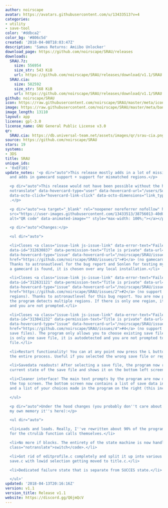 ```yaml
---
author: noirscape
avatar: https://avatars.githubusercontent.com/u/13433513?v=4
categories:
- utility
- save-tool
color: '#ddbca2'
color_bg: '#806c5d'
created: '2018-04-08T18:03:47Z'
description: 'Samus Returns: Amiibo Unlocker'
download_page: https://github.com/noirscape/SRAU/releases
downloads:
  SRAU.7z:
    size: 556954
    size_str: 543 KiB
    url: https://github.com/noirscape/SRAU/releases/download/v1.1/SRAU.7z
  SRAU.cia:
    size: 582592
    size_str: 568 KiB
    url: https://github.com/noirscape/SRAU/releases/download/v1.1/SRAU.cia
github: noirscape/SRAU
icon: https://raw.githubusercontent.com/noirscape/SRAU/master/meta/icon.png
image: https://raw.githubusercontent.com/noirscape/SRAU/master/meta/banner.png
image_length: 13110
layout: app
license: gpl-3.0
license_name: GNU General Public License v3.0
qr:
  SRAU.cia: https://db.universal-team.net/assets/images/qr/srau-cia.png
source: https://github.com/noirscape/SRAU
stars: 19
systems:
- 3DS
title: SRAU
unique_ids:
- '0xEF101'
update_notes: '<p dir="auto">This release mostly adds in a lot of missing error checks
  and adds in gamecard support + support for mismatched regions.</p>

  <p dir="auto">This release would not have been possible without the help of <a class="user-mention
  notranslate" data-hovercard-type="user" data-hovercard-url="/users/Sonlen1414/hovercard"
  data-octo-click="hovercard-link-click" data-octo-dimensions="link_type:self" href="https://github.com/Sonlen1414">@Sonlen1414</a>
  .</p>

  <p dir="auto"><a target="_blank" rel="noopener noreferrer nofollow" href="https://user-images.githubusercontent.com/13433513/38756013-40d03e2e-3f68-11e8-96cb-83704530de74.gif"><img
  src="https://user-images.githubusercontent.com/13433513/38756013-40d03e2e-3f68-11e8-96cb-83704530de74.gif"
  alt="QR code" data-animated-image="" style="max-width: 100%;"></a></p>

  <p dir="auto">Changes:</p>

  <ul dir="auto">

  <li>Closes <a class="issue-link js-issue-link" data-error-text="Failed to load title"
  data-id="312630837" data-permission-text="Title is private" data-url="https://github.com/noirscape/SRAU/issues/1"
  data-hovercard-type="issue" data-hovercard-url="/noirscape/SRAU/issues/1/hovercard"
  href="https://github.com/noirscape/SRAU/issues/1">#1</a> (no gamecard support).
  Thanks to astronautlevel for the bug report and Sonlen for testing my fixes. If
  a gamecard is found, it is chosen over any local installation.</li>

  <li>Closes <a class="issue-link js-issue-link" data-error-text="Failed to load title"
  data-id="312631121" data-permission-text="Title is private" data-url="https://github.com/noirscape/SRAU/issues/2"
  data-hovercard-type="issue" data-hovercard-url="/noirscape/SRAU/issues/2/hovercard"
  href="https://github.com/noirscape/SRAU/issues/2">#2</a> (no support for mismatched
  regions). Thanks to astronautlevel for this bug report. You are now prompted if
  the program detects multiple regions. If there is only one region, it is autodetected
  and you are not prompted.</li>

  <li>Closes <a class="issue-link js-issue-link" data-error-text="Failed to load title"
  data-id="313041232" data-permission-text="Title is private" data-url="https://github.com/noirscape/SRAU/issues/4"
  data-hovercard-type="issue" data-hovercard-url="/noirscape/SRAU/issues/4/hovercard"
  href="https://github.com/noirscape/SRAU/issues/4">#4</a> (no support for missing
  save files). The program only allows you to choose existing save files. If there
  is only one save file, it is autodetected and you are not prompted to select a save
  file.</li>

  <li>Restart functionality! You can at any point now press the L button to restart
  the entire process. Useful if you selected the wrong save file or region.</li>

  <li>Savedata readouts! After selecting a save file, the program now reads out the
  current state of the save file and shows it on the bottom left screen.</li>

  <li>Cleaner interface! The main text prompts by the program are now dedicated on
  the top screen. The bottom screen now contains a list of save data info on the left
  and a list of your choices made in the program on the right (this include autodetection).</li>

  </ul>

  <p dir="auto">Under the hood changes (you probably don''t care about this but for
  my own memory it''s here):</p>

  <ul dir="auto">

  <li>Loads and loads. Really, I''ve rewritten about 90% of the program logic except
  for the ctrulib function calls themselves.</li>

  <li>No more if blocks. The entirety of the state machine is now handled with a <code
  class="notranslate">switch</code>.</li>

  <li>Got rid of editprofile.c completely and split it up into various functions inside
  save.c with lowid selection getting moved to title.c.</li>

  <li>Dedicated failure state that is separate from SUCCES state.</li>

  </ul>'
updated: '2018-04-13T20:16:16Z'
version: v1.1
version_title: Release v1.1
website: https://discord.gg/Q6jmQcV
---
```

